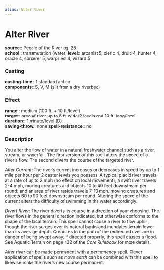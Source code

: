 ```yaml
---
alias: Alter River
---
```


# Alter River 

**source**:: People of the River pg. 26  
**school**:: transmutation (water)
**level**:: arcanist 5, cleric 4, druid 4, hunter 4, oracle 4, sorcerer 5, warpriest 4, wizard 5

### Casting 

**casting-time**:: 1 standard action  
**components**:: S, V, M (silt from a dry riverbed)

### Effect 

**range**:: medium (100 ft. + 10 ft./level)  
**target**:: area of river up to 5 ft. wide/2 levels and 10 ft. long/level  
**duration**:: 1 minute/level (D)  
**saving-throw**:: none
**spell-resistance**:: no

### Description 

You alter the flow of water in a natural freshwater channel such as a river, stream, or waterfall. The first version of this spell alters the speed of a river’s flow. The second diverts the course of the targeted river.  
  
*Alter Current*: The river’s current increases or decreases in speed by up to 1 mile per hour per 2 caster levels you possess. A typical placid river travels at a rate of up to 2 mph (no effect on local movement); a swift river travels 2-4 mph, moving creatures and objects 10 to 40 feet downstream per round; and an area of river rapids travels 7-10 mph, moving creatures and objects 60 to 90 feet downstream per round. Altering the speed of the current alters the difficulty of swimming in the water accordingly.  
  
*Divert River*: The river diverts its course in a direction of your choosing. The river flows in the general direction indicated, but otherwise conforms to the shape of the local terrain. This spell cannot cause a river to flow uphill, though the river surges over its natural banks and inundates terrain lower than its average depth. Creatures in the path of the redirected river are in danger of being swept away; if directed properly, this spell causes a flood. See Aquatic Terrain on page 432 of the *Core Rulebook* for more details.  
  
*Alter river* can be made permanent with a *permanency* spell. Clever application of spells such as *move earth* can be combined with this spell to likewise make the river’s new course permanent.
